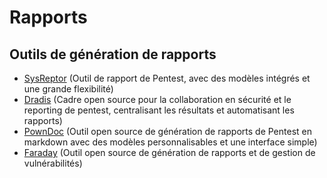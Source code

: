 # Rapports

## Outils de génération de rapports

  - [SysReptor](https://dudix.tech/sysreptor/) (Outil de rapport de Pentest, avec des modèles intégrés et une grande flexibilité)
  - [Dradis](https://dradis.com/ce/) (Cadre open source pour la collaboration en sécurité et le reporting de pentest, centralisant les résultats et automatisant les rapports)
  - [PownDoc](https://github.com/toniblyx/pownboard) (Outil open source de génération de rapports de Pentest en markdown avec des modèles personnalisables et une interface simple)
  - [Faraday](https://github.com/infobyte/faraday) (Outil open source de génération de rapports et de gestion de vulnérabilités)
